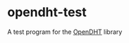 # opendht-test
A test program for the [OpenDHT](https://github.com/savoirfairelinux/opendht) library
